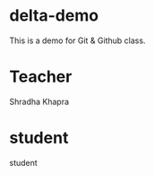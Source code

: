 # delta-demo
This is a demo for Git &amp; Github class.

# Teacher
Shradha Khapra 

# student
student
